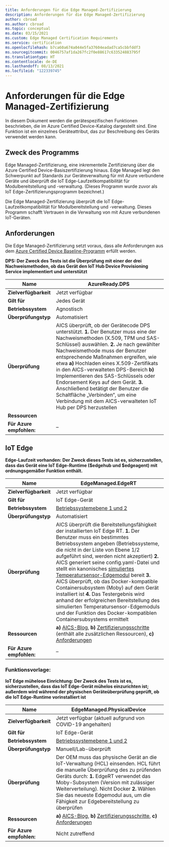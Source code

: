 ```yaml
---
title: Anforderungen für die Edge Managed-Zertifizierung
description: Anforderungen für die Edge Managed-Zertifizierung
author: cbroad
ms.author: cbroad
ms.topic: conceptual
ms.date: 03/15/2021
ms.custom: Edge Managed Certification Requirements
ms.service: certification
ms.openlocfilehash: b7ca60a674a044e5fa37604eadad7ca5cbbfddf3
ms.sourcegitcommit: 0046757af1da267fc2f0e88617c633524883795f
ms.translationtype: HT
ms.contentlocale: de-DE
ms.lasthandoff: 08/13/2021
ms.locfileid: "122339745"
---
```

# <a name="edge-managed-certification-requirements"></a>Anforderungen für die Edge Managed-Zertifizierung

In diesem Dokument werden die gerätespezifischen Funktionen beschrieben, die im Azure Certified Device-Katalog dargestellt sind. Eine Funktion ist ein einzelnes Geräteattribut, das zur Beschreibung des Geräts verwendet werden kann. 

## <a name="program-purpose"></a>Zweck des Programms

Edge Managed-Zertifizierung, eine inkrementelle Zertifizierung über die Azure Certified Device-Basiszertifizierung hinaus. Edge Managed legt den Schwerpunkt auf Standards zur Geräteverwaltung für mit Azure verbundene Geräte und überprüft die IoT Edge-Laufzeitkompatibilität für Modulbereitstellung und -verwaltung. (Dieses Programm wurde zuvor als IoT Edge-Zertifizierungsprogramm bezeichnet.) 

Die Edge Managed-Zertifizierung überprüft die IoT Edge-Laufzeitkompatibilität für Modulbereitstellung und -verwaltung. Dieses Programm schafft Vertrauen in die Verwaltung von mit Azure verbundenen IoT-Geräten.

## <a name="requirements"></a>Anforderungen

Die Edge Managed-Zertifizierung setzt voraus, dass alle Anforderungen aus dem [Azure Certified Device Baseline-Programm](.\program-requirements-azure-certified-device.md) erfüllt werden.

**DPS: Der Zweck des Tests ist die Überprüfung mit einer der drei Nachweismethoden, ob das Gerät den IoT Hub Device Provisioning Service implementiert und unterstützt**

| **Name**                | AzureReady.DPS                                               |
| ----------------------- | ------------------------------------------------------------ |
| **Zielverfügbarkeit** | Jetzt verfügbar                                                |
| **Gilt für**          | Jedes Gerät                                                   |
| **Betriebssystem**                  | Agnostisch                                                     |
| **Überprüfungstyp**     | Automatisiert                                                    |
| **Überprüfung**          | AICS überprüft, ob der Gerätecode DPS unterstützt. **1.** Der Benutzer muss eine der Nachweismethoden (X.509, TPM und SAS-Schlüssel) auswählen. **2.** Je nach gewählter Nachweismethode muss der Benutzer entsprechende Maßnahmen ergreifen, wie etwa **a)** Hochladen eines X.509-Zertifikats in den AICS-verwalteten DPS-Bereich **b)** Implementieren des SAS-Schlüssels oder Endorsement Keys auf dem Gerät. **3.** Anschließend betätigt der Benutzer die Schaltfläche „Verbinden“, um eine Verbindung mit dem AICS-verwalteten IoT Hub per DPS herzustellen                                                    |
| **Ressourcen**           |                                                      |
| **Für Azure empfohlen:**     | –                                                    |

## <a name="iot-edge"></a>IoT Edge

**Edge-Laufzeit vorhanden: Der Zweck dieses Tests ist es, sicherzustellen, dass das Gerät eine IoT Edge-Runtime ($edgehub und $edgeagent) mit ordnungsgemäßer Funktion enthält.**

| **Name**                | EdgeManaged.EdgeRT                                           |
| ----------------------- | ------------------------------------------------------------ |
| **Zielverfügbarkeit** | Jetzt verfügbar                                                |
| **Gilt für**          | IoT Edge-Gerät                                              |
| **Betriebssystem**                  | [Betriebssystemebene 1 und 2](../iot-edge/support.md)                 |
| **Überprüfungstyp**     | Automatisiert                                                    |
| **Überprüfung**          | AICS überprüft die Bereitstellungsfähigkeit der installierten IoT Edge RT. **1.** Der Benutzer muss ein bestimmtes Betriebssystem angeben (Betriebssysteme, die nicht in der Liste von Ebene 1/2 aufgeführt sind, werden nicht akzeptiert) **2.** AICS generiert seine config.yaml-Datei und stellt ein kanonisches [simuliertes Temperatursensor-Edgemodul](https://azuremarketplace.microsoft.com/en-us/marketplace/apps/azure-iot.simulated-temperature-sensor?tab=Overview) bereit **3.** AICS überprüft, ob das Docker-kompatible Containersubsystem (Moby) auf dem Gerät installiert ist **4.** Das Testergebnis wird anhand der erfolgreichen Bereitstellung des simulierten Temperatursensor-Edgemoduls und der Funktion des Docker-kompatiblen Containersubsystems ermittelt                                                    |
| **Ressourcen**           | **a)** [AICS-Blog](https://azure.microsoft.com/blog/expanding-azure-iot-certification-service-to-support-azure-iot-edge-device-certification/), **b)** [Zertifizierungsschritte](./overview.md) (enthält alle zusätzlichen Ressourcen), **c)** [Anforderungen](./program-requirements-azure-certified-device.md) |
| **Für Azure empfohlen:**     | –                                                    |

### <a name="capability-template"></a>Funktionsvorlage:

**IoT Edge mühelose Einrichtung: Der Zweck des Tests ist es, sicherzustellen, dass das IoT Edge-Gerät mühelos einzurichten ist; außerdem wird während der physischen Geräteüberprüfung geprüft, ob die IoT Edge-Runtime vorinstalliert ist**

| **Name**                | EdgeManaged.PhysicalDevice                                             |
| ----------------------- | ------------------------------------------------------------ |
| **Zielverfügbarkeit** | Jetzt verfügbar (aktuell aufgrund von COVID-19 angehalten)                                            |
| **Gilt für**          | IoT Edge-Gerät                                                   |
| **Betriebssystem**                  | [Betriebssystemebene 1 und 2](../iot-edge/support.md)                                                     |
| **Überprüfungstyp**     | Manuell/Lab-überprüft                                                    |
| **Überprüfung**          | Der OEM muss das physische Gerät an die IoT-Verwaltung (HCL) einsenden. HCL führt die manuelle Überprüfung des zu prüfenden Geräts durch: **1.** EdgeRT verwendet das Moby-Subsystem (Version mit zulässiger Weiterverteilung). Nicht Docker **2.** Wählen Sie das neueste Edgemodul aus, um die Fähigkeit zur Edgebereitstellung zu überprüfen                                                     |
| **Ressourcen**           | **a)** [AICS-Blog](https://azure.microsoft.com/blog/expanding-azure-iot-certification-service-to-support-azure-iot-edge-device-certification/), **b)** [Zertifizierungsschritte](./overview.md), **c)** [Anforderungen](./program-requirements-azure-certified-device.md) |
| **Für Azure empfohlen:**     | Nicht zutreffend                                                    |